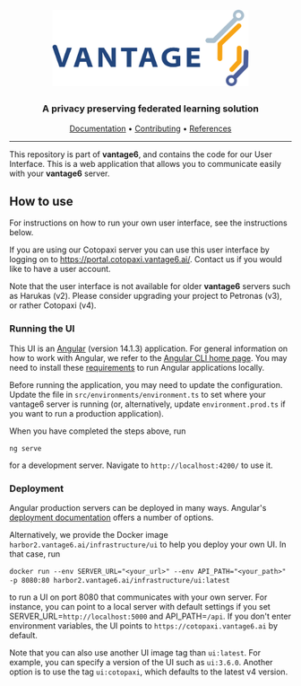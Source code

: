 <h1 align="center">
  <br>
  <a href="https://vantage6.ai"><img src="https://github.com/IKNL/guidelines/blob/master/resources/logos/vantage6.png?raw=true" alt="vantage6" width="350"></a>
</h1>

<h3 align=center> A privacy preserving federated learning solution</h3>

<p align="center">
  <a href="#books-documentation">Documentation</a> •
  <a href="#gift_heart-contributing">Contributing</a> •
  <a href="#black_nib-references">References</a>
</p>

---

This repository is part of **vantage6**, and contains the code for our User Interface.
This is a web application that allows you to communicate easily with your **vantage6** server.

## How to use

For instructions on how to run your own user interface, see the instructions below.

If you are using our Cotopaxi server you can use this user interface by logging
on to https://portal.cotopaxi.vantage6.ai/. Contact us if you would like to have
a user account.

Note that the user interface is not available for older **vantage6** servers
such as Harukas (v2). Please consider upgrading your project to Petronas (v3),
or rather Cotopaxi (v4).

### Running the UI

This UI is an [Angular](https://github.com/angular/angular-cli) (version 14.1.3)
application. For general information on how to work with Angular, we refer to
the [Angular CLI home page](https://angular.io/cli). You may need to install these
[requirements](https://angular.io/guide/setup-local) to run Angular
applications locally.

Before running the application, you may need to update the configuration. Update
the file in `src/environments/environment.ts` to set where your vantage6 server
is running (or, alternatively, update `environment.prod.ts` if you want to run a
production application).

When you have completed the steps above, run

```
ng serve
```

for a development server. Navigate to `http://localhost:4200/` to use it.

### Deployment

Angular production servers can be deployed in many ways. Angular's
[deployment documentation](https://angular.io/guide/deployment) offers a number
of options.

Alternatively, we provide the Docker image `harbor2.vantage6.ai/infrastructure/ui`
to help you deploy your own UI. In that case, run

```
docker run --env SERVER_URL="<your_url>" --env API_PATH="<your_path>" -p 8080:80 harbor2.vantage6.ai/infrastructure/ui:latest
```

to run a UI on port 8080 that communicates with your own server. For instance,
you can point to a local server with default settings if you set
SERVER_URL=`http://localhost:5000` and API_PATH=`/api`.
If you don't enter environment variables, the UI points to
`https://cotopaxi.vantage6.ai` by default.

Note that you can also use another UI image tag than `ui:latest`. For example,
you can specify a version of the UI such as `ui:3.6.0`. Another option is
to use the tag `ui:cotopaxi`, which defaults to the latest v4 version.
